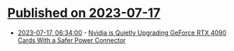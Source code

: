 # [Published on 2023-07-17](index.md)

* [2023-07-17, 06:34:00](https://soylentnews.org/article.pl?sid=23/07/16/0435228&from=rss) - [Nvidia is Quietly Upgrading GeForce RTX 4090 Cards With a Safer Power Connector](https://soylentnews.org/article.pl?sid=23/07/16/0435228&from=rss)
